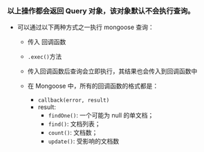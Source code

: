 ### 以上操作都会返回 Query 对象，该对象默认不会执行查询。

- 可以通过以下两种方式之一执行 mongoose 查询：

  - 传入 回调函数
  - `.exec()`方法

  - 传入回调函数后查询会立即执行，其结果也会传入到回调函数中
  - 在 Mongoose 中，所有的回调函数的格式都是：
    - `callback(error, result)`
    - result:
      - `findOne()`: 一个可能为 null 的单文档；
      - `find()`: 文档列表；
      - `count()`: 文档数；
      - `update()`: 受影响的文档数
